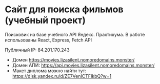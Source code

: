#  Сайт для поиска фильмов (учебный проект) #

Поисковик на базе учебного API Яндекс. Практикума. В работе использованы React, Express, Fetch API

Публичный IP: 84.201.170.243

- Домен https://movies.lizasilent.nomoredomains.monster/
- Домен АПИ: https://api.movies.lizasilent.nomoredomains.monster/ 
- Макет диплома можно найти тут: https://disk.yandex.ru/d/ZE7VenICTFIkbQ?w=1
